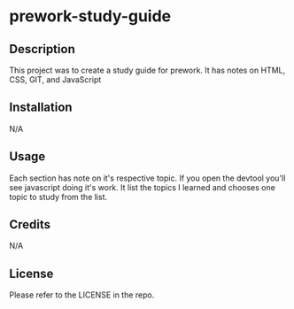 # prework-study-guide

## Description

This project was to create a study guide for prework. It has notes on HTML, CSS, GIT, and JavaScript

## Installation

N/A

## Usage

Each section has note on it's respective topic. If you open the devtool you'll see javascript doing it's work. It list the topics I learned and chooses one topic to study from the list.

## Credits

N/A

## License

Please refer to the LICENSE in the repo.
